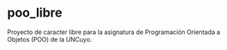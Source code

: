 # poo_libre
Proyecto de caracter libre para la asignatura de Programación Orientada a Objetos (POO) de la UNCuyo.

